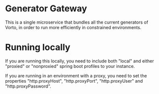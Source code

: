# Generator Gateway

This is a single microservice that bundles all the current generators of Vorto, in order
to run more efficiently in constrained environments.

# Running locally

If you are running this locally, you need to include both "local" and either "proxied" or "nonproxied" spring boot profiles to your instance.

If you are running in an environment with a proxy, you need to set the properties "http.proxyHost", "http.proxyPort", "http.proxyUser" and "http.proxyPassword".